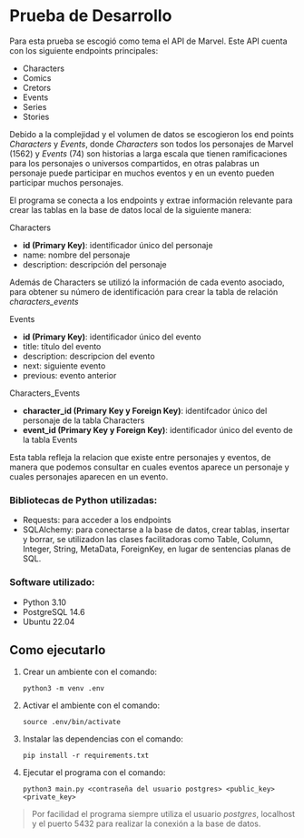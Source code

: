# Prueba de Desarrollo

Para esta prueba se escogió como tema el API de Marvel. Este API cuenta con los siguiente endpoints principales:
- Characters
- Comics
- Cretors
- Events
- Series
- Stories

Debido a la complejidad y el volumen de datos se escogieron los end points *Characters* y *Events*, donde *Characters* son todos los personajes de Marvel (1562) y *Events* (74) son historias a larga escala que tienen ramificaciones para los personajes o universos compartidos, en otras palabras un personaje puede participar en muchos eventos y en un evento pueden participar muchos personajes.

El programa se conecta a los endpoints y extrae información relevante para crear las tablas en la base de datos local de la siguiente manera:

Characters

- **id (Primary Key)**: identificador único del personaje
- name: nombre del personaje
- description: descripción del personaje

Además de Characters se utilizó la información de cada evento asociado, para obtener su número de identificación para crear la tabla de relación *characters_events*


Events
- **id (Primary Key)**: identificador único del evento 
- title: título del evento
- description: descripcion del evento
- next: siguiente evento
- previous: evento anterior

Characters_Events
- **character_id (Primary Key y Foreign Key)**: identifcador único del personaje de la tabla Characters
- **event_id (Primary Key y Foreign Key)**: identificador único del evento de la tabla Events

Esta tabla refleja la relacion que existe entre personajes y eventos, de manera que podemos consultar en cuales eventos aparece un personaje y cuales personajes aparecen en un evento.

### Bibliotecas de Python utilizadas:
- Requests: para acceder a los endpoints
- SQLAlchemy: para conectarse a la base de datos, crear tablas, insertar y borrar, se utilizadon las clases facilitadoras como Table, Column, Integer, String, MetaData, ForeignKey, en lugar de sentencias planas de SQL.


### Software utilizado:
- Python 3.10
- PostgreSQL 14.6
- Ubuntu 22.04


## Como ejecutarlo

1. Crear un ambiente con el comando: 

    `python3 -m venv .env`

2. Activar el ambiente con el comando: 
    
    `source .env/bin/activate`

3. Instalar las dependencias con el comando: 
    
    `pip install -r requirements.txt`

4. Ejecutar el programa con el comando:

    `python3 main.py <contraseña del usuario postgres> <public_key> <private_key>`

> Por facilidad el programa siempre utiliza el usuario *postgres*, localhost y el puerto 5432 para realizar la conexión a la base de datos.